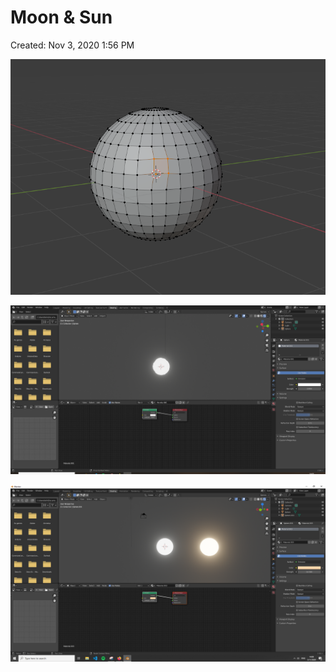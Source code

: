 # Moon & Sun

Created: Nov 3, 2020 1:56 PM

![Moon%20&%20Sun%20d400dea0f736430dbb3d82f01a4e4c50/Untitled.png](Moon%20&%20Sun%20d400dea0f736430dbb3d82f01a4e4c50/Untitled.png)

![Moon%20&%20Sun%20d400dea0f736430dbb3d82f01a4e4c50/Untitled%201.png](Moon%20&%20Sun%20d400dea0f736430dbb3d82f01a4e4c50/Untitled%201.png)

![Moon%20&%20Sun%20d400dea0f736430dbb3d82f01a4e4c50/Untitled%202.png](Moon%20&%20Sun%20d400dea0f736430dbb3d82f01a4e4c50/Untitled%202.png)